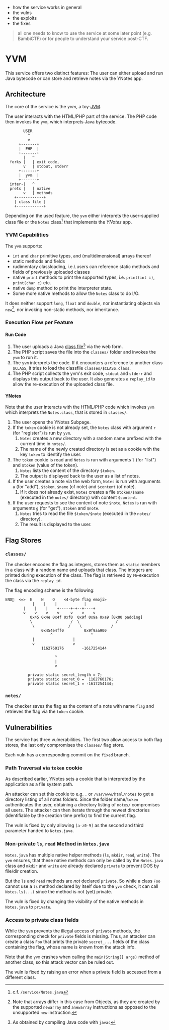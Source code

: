 - how the service works in general
- the vulns
- the exploits
- the fixes

> all one needs to know to use the service at some later point (e.g. BambiCTF)
> or for people to understand your service post-CTF.

# YVM

This service offers two distinct features:
The user can either upload and run Java bytecode or can store and retrieve
notes via the YNotes app.

## Architecture

The core of the service is the _yvm_, a
toy-[JVM](https://en.wikipedia.org/wiki/Java_virtual_machine).

The user interacts with the HTML/PHP part of the service.
The PHP code then invokes the `yvm`, which interprets Java bytecode.

```
        USER
          ^
          v
      +-------+
      |  PHP  |
      +-------+
        |   ^
  forks |   | exit code,
        v   | stdout, stderr
      +-------+
      |  yvm  |
      +-------+
  inter-|   ^
  prets |   | native
        v   | methods
    +------------+
    | class file |
    +------------+
```

Depending on the used feature, the `yvm` either interprets the user-supplied
class file or the `Notes` class[^Notes] that implements the _YNotes_ app.

[^Notes]: c.f. `/service/Notes.java`

### YVM Capabilities

The `yvm` supports:

- `int` and `char` primitive types, and (multidimensional) arrays thereof
- static methods and fields
- rudimentary classloading, i.e.\ users can reference static methods and fields
  of previously uploaded classes
- native `print` methods to print the supported types, i.e. `print(int i)`,
  `print(char c)` etc.
- native `dump` method to print the interpreter state.
- Some more native methods to allow the `Notes` class to do I/O.

It does neither support `long`, `float` and `double`, nor instantiating objects
via `new`[^new], nor invoking non-static methods, nor inheritance.

[^new]: Note that arrays differ in this case from Objects, as they are
  created by the supported `newarray` and `anewarray` instructions as opposed
  to the unsupported `new` instruction.

### Execution Flow per Feature

#### Run Code

1. The user uploads a Java [class
   file](https://docs.oracle.com/javase/specs/jvms/se20/html/jvms-4.html)[^compile]
   via the web form.
1. The PHP script saves the file into the `classes/` folder and invokes the
   `yvm` to run it.
1. The `yvm` interprets the code. If it encounters a reference to another class
   `$CLASS`, it tries to load the classfile `classes/$CLASS.class`.
1. The PHP script collects the yvm's exit code, `stdout` and `stderr` and
   displays this output back to the user.
   It also generates a `replay_id` to allow the re-execution of the uploaded
   class file.

[^compile]: As obtained by compiling Java code with `javac`

#### YNotes

Note that the user interacts with the HTML/PHP code which invokes `yvm` which
interprets the `Notes.class`, that is stored in `classes/`.

1. The user opens the YNotes Subpage.
1. If the `token` cookie is not already set, the `Notes` class with argument
   `r` (for "register") is run by `yvm`.
    1. `Notes` creates a new directory with a random name prefixed with the
        current time in `notes/`.
    1. The name of the newly created directory is set as a cookie with the key
       `token` to identify the user.
1. The `token` cookie is read and `Notes` is run with arguments `l` (for
   "list") and `$token` (value of the token).
    1. `Notes` lists the content of the directory `$token`.
    1. The output is displayed back to the user as a list of notes.
1. If the user creates a note via the web form, `Notes` is run with arguments
   `a` (for "add"), `$token`, `$name` (of note) and `$content` (of note).
    1. If it does not already exist, `Notes` creates a file `$token/$name`
       (executed in the `notes/` directory) with content `$content`.
1. If the user requests to see the content of note `$note`, `Notes` is run with
   arguments `g` (for "get"), `$token` and `$note`.
    1. `Notes` tries to read the file `$token/$note` (executed in the `notes/`
       directory).
    1. The result is displayed to the user.

## Flag Stores

### `classes/`

The checker encodes the flag as integers, stores them as `static` members in a class
with a random name and uploads that class.
The integers are printed during execution of the class.
The flag is retrieved by re-execution the class via the `replay_id`.

The flag encoding scheme is the following:

```
ENO🚩  <=>  E    N    O    <4-byte flag emoji>
            |    |    |            |
	    |    |    |    +-----+-+--+----+
	    v    v    v    v     v    v    v
           0x45 0x4e 0x4f 0xf0  0x9f 0x9a 0xa9 [0x00 padding]
           \                 /  \                /
            \               /    \             /
                0x454e4ff0         0x9f9aa900
                    ^                 ^
		    |                 |
		    v                 v
                1162760176        -1617254144

		              ^
		              |
		              v

          private static secret_length = 7;
          private static secret_0 =  1162760176;
          private static secret_1 = -1617254144;
```

### `notes/`

The checker saves the flag as the content of a note with name `flag` and
retrieves the flag via the `token` cookie.

## Vulnerabilities

The service has three vulnerabilities.
The first two allow access to both flag stores, the last only compromises the
`classes/` flag store.

Each vuln has a corresponding commit on the `fixed` branch.

### Path Traversal via `token` cookie

As described earlier, YNotes sets a cookie that is interpreted by the
application as a file system path.

An attacker can set this cookie to e.g. `.` or `/var/www/html/notes` to get a
directory listing of all notes folders.
Since the folder name/`token` authenticates the user, obtaining a directory
listing of `notes/` compromises all users.
The attacker can then iterate through the newest directories (identifiable by
the creation time prefix) to find the current flag.

The vuln is fixed by only allowing `[a-z0-9]` as the second and third parameter
handed to `Notes.java`.

### Non-private `ls`, `read` Method in `Notes.java`

`Notes.java` has multiple native helper methods (`ls`, `mkdir`, `read`,
`write`).
The `yvm` ensures, that these native methods can only be called by the `Notes.java`
class and `mkdir` and `write` are already declared `private` to prevent DOS by
file/dir creation.

But the `ls` and `read` methods are _not_ declared `private`. So while a class `Foo`
cannot use a `ls` method declared by itself due to the `yvm` check, it can call
`Notes.ls(...)` since the method is not (yet) private.

The vuln is fixed by changing the visibility of the native methods in
`Notes.java` to `private`.

### Access to private class fields

While the `yvm` prevents the illegal access of `private` methods, the
corresponding check for `private` fields is missing.
Thus, an attacker can create a class `Foo` that prints the private `secret_...`
fields of the class containing the flag, whose name is known from the attack
info.

Note that the `yvm` crashes when calling the `main(String[] args)` method of
another class, so this attack vector can be ruled out.

The vuln is fixed by raising an error when a private field is accessed from a
different class.
